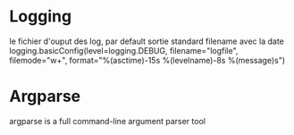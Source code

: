 # Logging

le fichier d'ouput des log, par default sortie standard
filename avec la date
logging.basicConfig(level=logging.DEBUG, filename="logfile", filemode="w+", format="%(asctime)-15s %(levelname)-8s %(message)s")


# Argparse

argparse is a full command-line argument parser tool